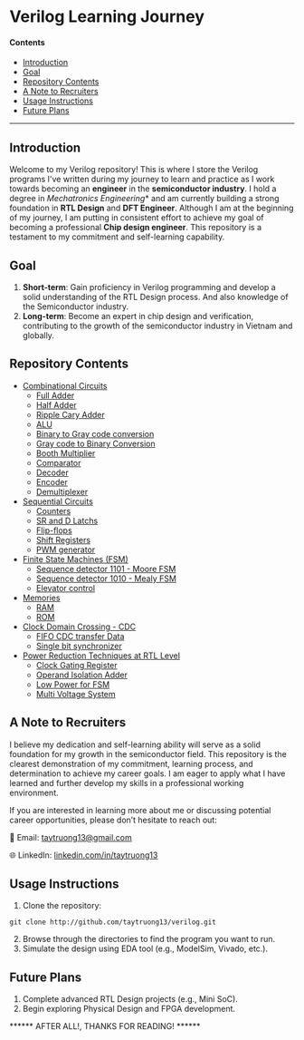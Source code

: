 # Verilog Learning Journey 
#### Contents 
- [Introduction](#introduction)
- [Goal](#goal)
- [Repository Contents](#repocontents)
- [A Note to Recruiters](#notetorecruiters)
- [Usage Instructions](#instructions)
- [Future Plans](#futureplans)


---
<a name="introduction"></a>
## Introduction
Welcome to my Verilog repository! This is where I store the Verilog programs I've written during my journey to learn and practice as I work towards becoming an **engineer** in the **semiconductor industry**.
I hold a degree in *Mechatronics Engineering** and am currently building a strong foundation in **RTL Design** and **DFT Engineer**. Although I am at the beginning of my journey, I am putting in consistent effort to achieve my goal of becoming a professional **Chip design engineer**. This repository is a testament to my commitment and self-learning capability. 

<a name="goal"></a>
## Goal
1. **Short-term**: Gain proficiency in Verilog programming and develop a solid understanding of the RTL Design process. And also knowledge of the Semiconductor industry.
2. **Long-term**: Become an expert in chip design and verification, contributing to the growth of the semiconductor industry in Vietnam and globally.

<a name="repocontents"></a>
## Repository Contents 
- [Combinational Circuits](https://github.com/taytruong13/verilog/tree/main/Practice-Combinational-Circuit)
    - [Full Adder](https://github.com/taytruong13/verilog/tree/main/Practice-Combinational-Circuit/ALU)
    - [Half Adder](https://github.com/taytruong13/verilog/tree/main/Practice-Combinational-Circuit/HalfAdder)
    - [Ripple Cary Adder](https://github.com/taytruong13/verilog/tree/main/Practice-Combinational-Circuit/RippleCarryAdder)
    - [ALU](https://github.com/taytruong13/verilog/tree/main/Practice-Combinational-Circuit/ALU)
    - [Binary to Gray code conversion](https://github.com/taytruong13/verilog/tree/main/Practice-Combinational-Circuit/BinaryGrayCodeConversion)
    - [Gray code to Binary Conversion](https://github.com/taytruong13/verilog/tree/main/Practice-Combinational-Circuit/GrayCodeBinaryConversion)
    - [Booth Multiplier](https://github.com/taytruong13/verilog/tree/main/Practice-Combinational-Circuit/Booth_Multiplier)
    - [Comparator](https://github.com/taytruong13/verilog/tree/main/Practice-Combinational-Circuit/Comparator)
    - [Decoder](https://github.com/taytruong13/verilog/tree/main/Practice-Combinational-Circuit/Decoder)
    - [Encoder](https://github.com/taytruong13/verilog/tree/main/Practice-Combinational-Circuit/Encoders)
    - [Demultiplexer](https://github.com/taytruong13/verilog/tree/main/Practice-Combinational-Circuit/Demultiplexer)
- [Sequential Circuits](https://github.com/taytruong13/verilog/tree/main/Practice-Sequential-Circuit)
    - [Counters](https://github.com/taytruong13/verilog/tree/main/Practice-Sequential-Circuit/Counter)
    - [SR and D Latchs](https://github.com/taytruong13/verilog/tree/main/Practice-Sequential-Circuit/SR-D_Latch)
    - [Flip-flops](https://github.com/taytruong13/verilog/tree/main/Practice-Sequential-Circuit/Flip-flops)
    - [Shift Registers](https://github.com/taytruong13/verilog/tree/main/Practice-Sequential-Circuit/Shift_Registers)
    - [PWM generator](https://github.com/taytruong13/verilog/tree/main/Practice-Sequential-Circuit/PWM)
- [Finite State Machines (FSM)](https://github.com/taytruong13/verilog/tree/main/Practice-FSM)
    - [Sequence detector 1101 - Moore FSM](https://github.com/taytruong13/verilog/tree/main/Practice-FSM/FSM_Moore_detector_1101)
    - [Sequence detector 1010 - Mealy FSM](https://github.com/taytruong13/verilog/tree/main/Practice-FSM/FSM_Mealy_detector_1010)
    - [Elevator control](https://github.com/taytruong13/verilog/tree/main/Practice-FSM/Elevator)
- [Memories](https://github.com/taytruong13/verilog/tree/main/Practice-Memories)
    - [RAM](https://github.com/taytruong13/verilog/tree/main/Practice-Memories/RAM)
    - [ROM](https://github.com/taytruong13/verilog/tree/main/Practice-Memories/ROM)
- [Clock Domain Crossing - CDC](https://github.com/taytruong13/verilog/tree/main/Practice-Clock-Domain-Crossing-CDC)
	- [FIFO CDC transfer Data](https://github.com/taytruong13/verilog/tree/main/Practice-Clock-Domain-Crossing-CDC/fifo-cdc-transfer-data)
	- [Single bit synchronizer](https://github.com/taytruong13/verilog/tree/main/Practice-Clock-Domain-Crossing-CDC/single_bit_synchronizer)
- [Power Reduction Techniques at RTL Level](https://github.com/taytruong13/verilog/tree/main/Power-Reduction-Techniques)
	- [Clock Gating Register](https://github.com/taytruong13/verilog/tree/main/Power-Reduction-Techniques/Clock_Gating_register)
 	- [Operand Isolation Adder](https://github.com/taytruong13/verilog/tree/main/Power-Reduction-Techniques/Operand_isolation_adder)
	- [Low Power for FSM](https://github.com/taytruong13/verilog/tree/main/Power-Reduction-Techniques/Low_Power_FSM)
 	- [Multi Voltage System](https://github.com/taytruong13/verilog/tree/main/Power-Reduction-Techniques/Multi_voltage_system)


<a name="notetorecruiters"></a>
## A Note to Recruiters
I believe my dedication and self-learning ability will serve as a solid foundation for my growth in the semiconductor field.
This repository is the clearest demonstration of my commitment, learning process, and determination to achieve my career goals.
I am eager to apply what I have learned and further develop my skills in a professional working environment.

If you are interested in learning more about me or discussing potential career opportunities, please don’t hesitate to reach out:

📧 Email: [taytruong13@gmail.com](taytruong13@gmail.com)

🌐 LinkedIn: [linkedin.com/in/taytruong13](linkedin.com/in/taytruong13)

<a name="instructions"></a>
## Usage Instructions
1. Clone the repository:
```
git clone http://github.com/taytruong13/verilog.git
```
2. Browse through the directories to find the program you want to run. 
3. Simulate the design using EDA tool (e.g., ModelSim, Vivado, etc.).

<a name="futureplans"></a>
## Future Plans
1. Complete advanced RTL Design projects (e.g., Mini SoC).
2. Begin exploring Physical Design and FPGA development. 





****** AFTER ALL!, THANKS FOR READING! ******

